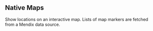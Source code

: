 ## Native Maps
Show locations on an interactive map. Lists of map markers are fetched from a Mendix data source.

